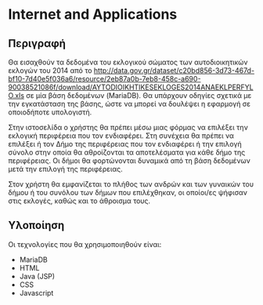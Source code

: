 # Internet and Applications
## Περιγραφή
Θα εισαχθούν τα δεδομένα του εκλογικού σώματος των αυτοδιοικητικών εκλογών του 2014 από το http://data.gov.gr/dataset/c20bd856-3d73-467d-bf10-7d40e5f036a6/resource/2eb87a0b-7eb8-458c-a690-90038521086f/download/AYTODIOIKHTIKESEKLOGES2014ANAEKLPERFYLO.xls σε μία βάση δεδομένων (MariaDB). Θα υπάρχουν οδηγίες σχετικά με την εγκατάσταση της βάσης, ώστε να μπορεί να δουλέψει η εφαρμογή σε οποιοδήποτε υπολογιστή.  

Στην ιστοσελίδα ο χρήστης θα πρέπει μέσω μιας φόρμας να επιλέξει την εκλογική περιφέρεια που τον ενδιαφέρει. Στη συνέχεια θα πρέπει να επιλέξει ή τον Δήμο της περιφέρειας που τον ενδιαφέρει ή την επιλογή σύνολο στην οποία θα αθροίζονται τα αποτελέσματα για κάθε δήμο της περιφέρειας. Οι δήμοι θα φορτώνονται δυναμικά από τη βάση δεδομένων μετά την επιλογή της περιφέρειας.  

Στον χρήστη θα εμφανίζεται το πλήθος των ανδρών και των γυναικών του δήμου ή του συνόλου των δήμων που επιλέχθηκαν, οι οποίοι/ες ψήφισαν στις εκλογές, καθώς και το άθροισμα τους.
## Υλοποίηση
Οι τεχνολογίες που θα χρησιμοποιηθούν είναι:
- MariaDB
- HTML
- Java (JSP)
- CSS
- Javascript